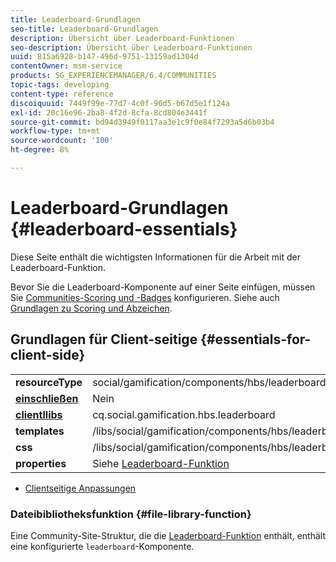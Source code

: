 ```yaml
---
title: Leaderboard-Grundlagen
seo-title: Leaderboard-Grundlagen
description: Übersicht über Leaderboard-Funktionen
seo-description: Übersicht über Leaderboard-Funktionen
uuid: 815a6928-b147-496d-9751-13159ad1304d
contentOwner: msm-service
products: SG_EXPERIENCEMANAGER/6.4/COMMUNITIES
topic-tags: developing
content-type: reference
discoiquuid: 7449f99e-77d7-4c0f-96d5-b67d5e1f124a
exl-id: 20c16e96-2ba8-4f2d-8cfa-8cd804e3441f
source-git-commit: bd94d3949f0117aa3e1c9f0e84f7293a5d6b03b4
workflow-type: tm+mt
source-wordcount: '100'
ht-degree: 8%

---
```


# Leaderboard-Grundlagen {#leaderboard-essentials}

Diese Seite enthält die wichtigsten Informationen für die Arbeit mit der Leaderboard-Funktion.

Bevor Sie die Leaderboard-Komponente auf einer Seite einfügen, müssen Sie [Communities-Scoring und -Badges](implementing-scoring.md) konfigurieren. Siehe auch [Grundlagen zu Scoring und Abzeichen](configure-scoring.md).

## Grundlagen für Client-seitige {#essentials-for-client-side}

<table> 
 <tbody>
  <tr>
   <td> <strong>resourceType</strong></td> 
   <td>social/gamification/components/hbs/leaderboard</td> 
  </tr>
  <tr>
   <td> <a href="scf.md#add-or-include-a-communities-component"><strong>einschließen</strong></a></td> 
   <td>Nein</td> 
  </tr>
  <tr>
   <td> <a href="clientlibs.md"><strong>clientllibs</strong></a></td> 
   <td>cq.social.gamification.hbs.leaderboard</td> 
  </tr>
  <tr>
   <td> <strong>templates</strong></td> 
   <td> /libs/social/gamification/components/hbs/leaderboard/leaderboard.hbs<br /> </td> 
  </tr>
  <tr>
   <td> <strong>css</strong></td> 
   <td> /libs/social/gamification/components/hbs/leaderboard/clientlibs/leaderboard.css</td> 
  </tr>
  <tr>
   <td><strong> properties</strong></td> 
   <td>Siehe <a href="enabling-leaderboard.md">Leaderboard-Funktion</a></td> 
  </tr>
 </tbody>
</table>

* [Clientseitige Anpassungen](client-customize.md)

### Dateibibliotheksfunktion {#file-library-function}

Eine Community-Site-Struktur, die die [Leaderboard-Funktion](functions.md#leaderboard-function) enthält, enthält eine konfigurierte `leaderboard`-Komponente.
